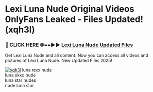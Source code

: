 # Lexi Luna Nude Original Videos 0nlyFans Leaked - Files Updated! (xqh3l)

<h3>🔴 CLICK HERE 🌐==►► <a href="https://tinyurl.com/52m3yx9h" rel="nofollow">Lexi Luna Nude Updated Files</a></h3>

Get Lexi Luna Nude and all content. Now you can access all videos and pictures of Lexi Luna Nude. New Updated Files 2025!

[![xqh3l](https://i.imgur.com/TnHtlc8.gif)](https://tinyurl.com/52m3yx9h)
luna rexx nude<br>
luna okko nude<br>
luna star nudes<br>
nude luna star